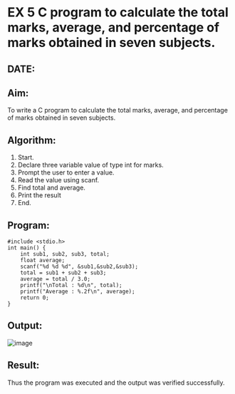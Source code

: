 # EX 5 C program to calculate the total marks, average, and percentage of marks obtained in seven subjects.
## DATE:
## Aim:
To write a C program to calculate the total marks, average, and percentage of marks obtained in seven subjects.

## Algorithm:
1. Start. 
2. Declare three variable value of type int for marks. 
3. Prompt the user to enter a value. 
4. Read the value using scanf. 
5. Find total and average. 
6. Print the result 
7. End.    

## Program:
```
#include <stdio.h> 
int main() { 
    int sub1, sub2, sub3, total; 
    float average; 
    scanf("%d %d %d", &sub1,&sub2,&sub3); 
    total = sub1 + sub2 + sub3; 
    average = total / 3.0; 
    printf("\nTotal : %d\n", total); 
    printf("Average : %.2f\n", average); 
    return 0; 
} 
```

## Output:

![image](https://github.com/user-attachments/assets/ef557452-87c6-4a46-8235-b0ec5919d0d5)


## Result:
Thus the program was executed and the output was verified successfully.

